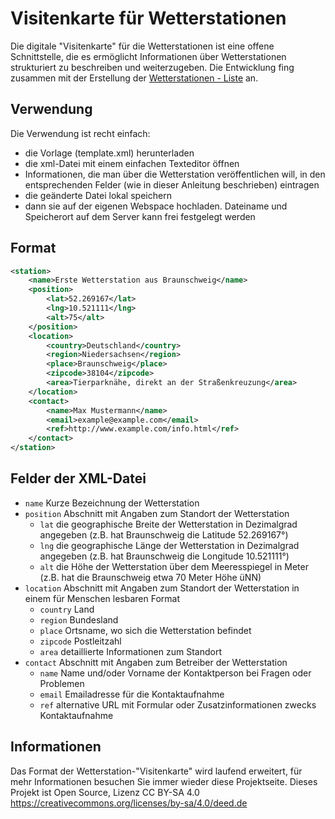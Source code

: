 # Visitenkarte für Wetterstationen
Die digitale "Visitenkarte" für die Wetterstationen ist eine offene Schnittstelle, die es ermöglicht Informationen über Wetterstationen strukturiert zu beschreiben und weiterzugeben. Die Entwicklung fing zusammen mit der Erstellung der [Wetterstationen - Liste](http://wetterstationen.biz) an.

## Verwendung
Die Verwendung ist recht einfach:

- die Vorlage (template.xml) herunterladen
- die xml-Datei mit einem einfachen Texteditor öffnen
- Informationen, die man über die Wetterstation veröffentlichen will, in den entsprechenden Felder (wie in dieser Anleitung beschrieben) eintragen
- die geänderte Datei lokal speichern
- dann sie auf der eigenen Webspace hochladen. Dateiname und Speicherort auf dem Server kann frei festgelegt werden


## Format
```xml
<station>
    <name>Erste Wetterstation aus Braunschweig</name>
    <position>
        <lat>52.269167</lat>
        <lng>10.521111</lng>
        <alt>75</alt>
    </position>
    <location>
        <country>Deutschland</country>
        <region>Niedersachsen</region>
        <place>Braunschweig</place>
        <zipcode>38104</zipcode>
        <area>Tierparknähe, direkt an der Straßenkreuzung</area>
    </location>
    <contact>
        <name>Max Mustermann</name>
        <email>example@example.com</email>
        <ref>http://www.example.com/info.html</ref>
    </contact>
</station>
```


## Felder der XML-Datei
* `name` Kurze Bezeichnung der Wetterstation
* `position` Abschnitt mit Angaben zum Standort der Wetterstation
    * `lat` die geographische Breite der Wetterstation in Dezimalgrad angegeben (z.B. hat Braunschweig die Latitude 52.269167°)
    * `lng` die geographische Länge der Wetterstation in Dezimalgrad angegeben (z.B. hat Braunschweig die Longitude 10.521111°)
    * `alt` die Höhe der Wetterstation über dem Meeresspiegel in Meter (z.B. hat die Braunschweig etwa 70 Meter Höhe üNN)
* `location` Abschnitt mit Angaben zum Standort der Wetterstation in einem für Menschen lesbaren Format
    * `country` Land
    * `region` Bundesland
    * `place` Ortsname, wo sich die Wetterstation befindet
    * `zipcode` Postleitzahl
    * `area` detaillierte Informationen zum Standort
* `contact` Abschnitt mit Angaben zum Betreiber der Wetterstation
    * `name` Name und/oder Vorname der Kontaktperson bei Fragen oder Problemen
    * `email` Emailadresse für die Kontaktaufnahme
    * `ref` alternative URL mit Formular oder Zusatzinformationen zwecks Kontaktaufnahme


## Informationen
Das Format der Wetterstation-"Visitenkarte" wird laufend erweitert, für mehr Informationen besuchen Sie immer wieder diese Projektseite. Dieses Projekt ist Open Source, Lizenz CC BY-SA 4.0 https://creativecommons.org/licenses/by-sa/4.0/deed.de

